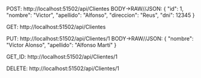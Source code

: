 POST: http://localhost:51502/api/Clientes
BODY->RAW//JSON:
{
    "id": 1,
    "nombre": "Victor",
    "apellido": "Alfonso",
    "direccion": "Reus",
    "dni": 12345
}

GET: http://localhost:51502/api/Clientes

PUT: http://localhost:51502/api/Clientes/1
BODY->RAW//JSON:
{
    "nombre": "Víctor Alonso",
    "apellido": "Alfonso Martí"
}

GET_ID: http://localhost:51502/api/Clientes/1

DELETE: http://localhost:51502/api/Clientes/1
